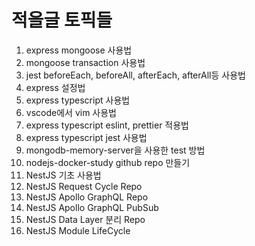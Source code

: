# 적을글 토픽들

1. express mongoose 사용법
2. mongoose transaction 사용법
3. jest beforeEach, beforeAll, afterEach, afterAll등 사용법
4. express 설정법
5. express typescript 사용법
6. vscode에서 vim 사용법
7. express typescript eslint, prettier 적용법
8. express typescript jest 사용법
9. mongodb-memory-server을 사용한 test 방법
10. nodejs-docker-study github repo 만들기
11. NestJS 기초 사용법
12. NestJS Request Cycle Repo
13. NestJS Apollo GraphQL Repo
14. NestJS Apollo GraphQL PubSub
15. NestJS Data Layer 분리 Repo
16. NestJS Module LifeCycle
